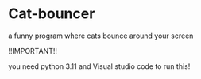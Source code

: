 # Cat-bouncer
a funny program where cats bounce around your screen

!!IMPORTANT!!

you need python 3.11 and Visual studio code to run this!
